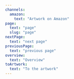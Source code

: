 ```yaml
---
channels:
  amazon:
    text: "Artwork on Amazon"
page:
  text: "page"
  slug: "page"
nextPage:
  text: "next page"
previousPage:
  text: "previous page"
overview:
  text: "Overview"
toArtwork:
  text: "To the artwork"
---
```


